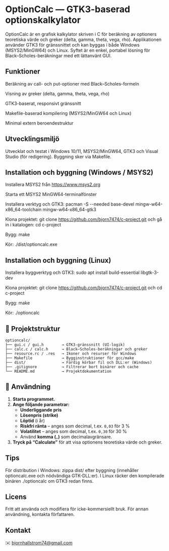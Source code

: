 # OptionCalc — GTK3-baserad optionskalkylator

OptionCalc är en grafisk kalkylator skriven i C för beräkning av optioners teoretiska värde och greker (delta, gamma, theta, vega, rho). Applikationen använder GTK3 för gränssnittet och kan byggas i både Windows (MSYS2/MinGW64) och Linux. Syftet är en enkel, portabel lösning för Black–Scholes-beräkningar med ett lättanvänt GUI.

## Funktioner

Beräkning av call- och put-optioner med Black–Scholes-formeln

Visning av greker (delta, gamma, theta, vega, rho)

GTK3-baserat, responsivt gränssnitt

Makefile-baserad kompilering (MSYS2/MinGW64 och Linux)

Minimal extern beroendestruktur

## Utvecklingsmiljö

Utvecklat och testat i Windows 10/11, MSYS2/MinGW64, GTK3 och Visual Studio (för redigering). Byggning sker via Makefile.

## Installation och byggning (Windows / MSYS2)

Installera MSYS2 från https://www.msys2.org

Starta ett MSYS2 MinGW64-terminalfönster

Installera verktyg och GTK3: pacman -S --needed base-devel mingw-w64-x86_64-toolchain mingw-w64-x86_64-gtk3

Klona projektet: git clone https://github.com/bjorn7474/c-project.git och gå in i katalogen: cd c-project

Bygg: make

Kör: ./dist/optioncalc.exe

## Installation och byggning (Linux)

Installera byggverktyg och GTK3: sudo apt install build-essential libgtk-3-dev

Klona projektet: git clone https://github.com/bjorn7474/c-project.git och cd c-project

Bygg: make

Kör: ./optioncalc

## 📂 Projektstruktur
```
optioncalc/
├── gui.c / gui.h        → GTK3-gränssnitt (UI-logik)
├── calc.c / calc.h      → Black–Scholes-beräkningar och greker
├── resource.rc / .res   → Ikoner och resurser för Windows
├── Makefile             → Bygginstruktioner för gcc/make
├── dist/                → Färdig körbar fil och DLL:er (Windows)
├── .gitignore           → Filtrerar bort binärer och cache
└── README.md            → Projektdokumentation
```

## 🧮 Användning

1. **Starta programmet.**  
2. **Ange följande parametrar:**
   - **Underliggande pris**  
   - **Lösenpris (strike)**  
   - **Löptid** (i år)  
   - **Riskfri ränta** – anges som decimal, t.ex. `0,03` för 3 %  
   - **Volatilitet** – anges som decimal, t.ex. `0,30` för 30 %  
   - Använd **komma (`,`)** som decimalavgränsare.  
3. **Tryck på “Calculate”** för att visa optionens teoretiska värde och greker.


## Tips

För distribution i Windows: zippa dist/ efter byggning (innehåller optioncalc.exe och nödvändiga GTK-DLL:er).
I Linux räcker den kompilerade binären ./optioncalc om GTK3 redan finns.

## Licens

Fritt att använda och modifiera för icke-kommersiellt bruk. För annan användning, kontakta författaren.

## Kontakt
&#x2709;&#xFE0F;
bjornhallstrom74@gmail.com
